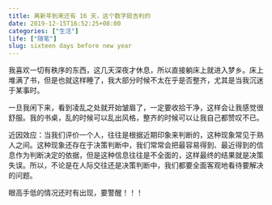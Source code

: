 ```yaml
---
title: 离新年到来还有 16 天，这个数字挺吉利的
date: 2019-12-15T16:52:25+08:00
categories: ["生活"]
life: ["随笔"]
slug: sixteen days before new year
---
```


我喜欢一切有秩序的东西，这几天深夜才休息，所以直接躺床上就进入梦乡。床上堆满了书，但是也就这样睡了，我大部分时候不太在乎是否整齐，尤其是当我沉迷于某事时。


一旦我闲下来，看到凌乱之处就开始皱眉了，一定要收拾干净，这样会让我感觉很舒服。我的书桌，乱的时候可以乱出风格，整齐的时候可以让我自己都赞叹不已。

近因效应：当我们评价一个人，往往是根据近期印象来判断的，这种现象常见于熟人之间。这种现象还存在于决策判断中，我们常常会把最容易得到、最近得到的信息作为判断决定的依据，但是这种信息往往是不全面的，这样最终的结果就是决策失误。所以，不论是在人际交往还是决策判断中，我们都要全面客观地看待要解决的问题。




眼高手低的情况还时有出现，要警醒！！！
